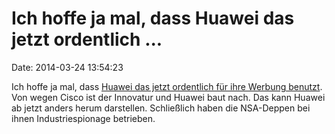 Ich hoffe ja mal, dass Huawei das jetzt ordentlich \...
=======================================================

Date: 2014-03-24 13:54:23

Ich hoffe ja mal, dass [Huawei das jetzt ordentlich für ihre Werbung
benutzt](http://spiegel.de/article.do?id=960151). Von wegen Cisco ist
der Innovatur und Huawei baut nach. Das kann Huawei ab jetzt anders
herum darstellen. Schließlich haben die NSA-Deppen bei ihnen
Industriespionage betrieben.
